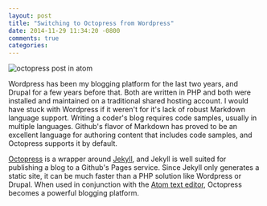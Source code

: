 ```yaml
---
layout: post
title: "Switching to Octopress from Wordpress"
date: 2014-11-29 11:34:20 -0800
comments: true
categories:
---
```


![octopress post in atom](http://cl.ly/image/47150p2I2447/Image%202014-11-29%20at%2011.47.26%20AM.png "Octopress and Atom - A potent combination")

Wordpress has been my blogging platform for the last two years, and
Drupal for a few years before that. Both are written in PHP and both
were installed and maintained on a traditional shared hosting account.
I would have stuck with Wordpress if it weren't for it's lack of robust
Markdown language support. Writing a coder's blog requires code samples,
usually in multiple languages. Github's flavor of Markdown has proved to be
an excellent language for authoring content that includes code samples, and
Octopress supports it by default.

[Octopress](http://octopress.org/)
is a wrapper around [Jekyll](http://jekyllrb.com/), and Jekyll is well suited for
publishing a blog to a Github's Pages service. Since Jekyll only generates a
static site, it can be much faster than a PHP solution like Wordpress or Drupal.
When used in conjunction with the [Atom text editor](https://atom.io/),
Octopress becomes a powerful blogging platform.
